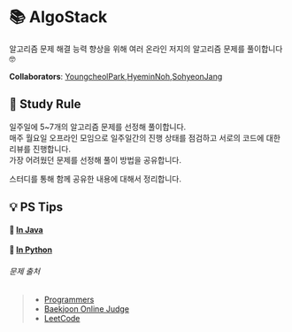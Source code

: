 # 📚 AlgoStack

알고리즘 문제 해결 능력 향상을 위해 여러 온라인 저지의 알고리즘 문제를 풀이합니다 🤓  

**Collaborators**: [YoungcheolPark](https://github.com/dudcheol),[HyeminNoh](https://github.com/hyeminnoh),[SohyeonJang](https://github.com/shjang1013)

## 🤝 Study Rule

일주일에 5~7개의 알고리즘 문제를 선정해 풀이합니다.  
매주 월요일 오프라인 모임으로 일주일간의 진행 상태를 점검하고 서로의 코드에 대한 리뷰를 진행합니다.  
가장 어려웠던 문제를 선정해 풀이 방법을 공유합니다.  

스터디를 통해 함께 공유한 내용에 대해서 정리합니다.  

## 💡 PS Tips

#### 📕 [In Java](./tips/java_tips.md)  
#### 📙 [In Python](./tips/python_tips.md)  

###### 문제 출처
> - [Programmers](https://programmers.co.kr/learn/challenges)    
> - [Baekjoon Online Judge](https://www.acmicpc.net/)  
> - [LeetCode](https://leetcode.com/problemset/all/)  
